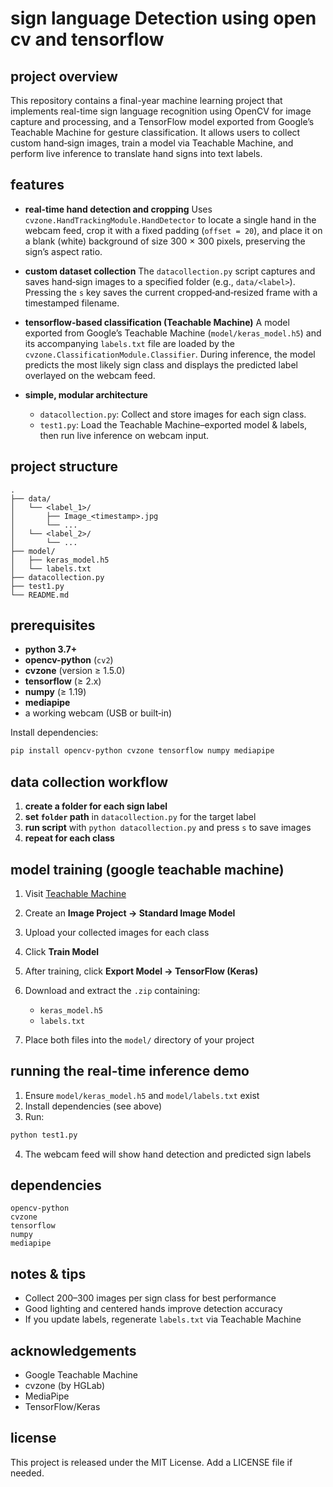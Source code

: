 # sign language Detection using open cv and tensorflow

## project overview

This repository contains a final-year machine learning project that implements real-time sign language recognition using OpenCV for image capture and processing, and a TensorFlow model exported from Google’s Teachable Machine for gesture classification. It allows users to collect custom hand‐sign images, train a model via Teachable Machine, and perform live inference to translate hand signs into text labels.

## features

* **real-time hand detection and cropping**
  Uses `cvzone.HandTrackingModule.HandDetector` to locate a single hand in the webcam feed, crop it with a fixed padding (`offset = 20`), and place it on a blank (white) background of size 300 × 300 pixels, preserving the sign’s aspect ratio.

* **custom dataset collection**
  The `datacollection.py` script captures and saves hand‐sign images to a specified folder (e.g., `data/<label>`). Pressing the `s` key saves the current cropped‐and‐resized frame with a timestamped filename.

* **tensorflow-based classification (Teachable Machine)**
  A model exported from Google’s Teachable Machine (`model/keras_model.h5`) and its accompanying `labels.txt` file are loaded by the `cvzone.ClassificationModule.Classifier`. During inference, the model predicts the most likely sign class and displays the predicted label overlayed on the webcam feed.

* **simple, modular architecture**

  * `datacollection.py`: Collect and store images for each sign class.
  * `test1.py`: Load the Teachable Machine–exported model & labels, then run live inference on webcam input.

## project structure

```
.
├── data/
│   └── <label_1>/
│       ├── Image_<timestamp>.jpg
│       └── ...
│   └── <label_2>/
│       └── ...
├── model/
│   ├── keras_model.h5
│   └── labels.txt
├── datacollection.py
├── test1.py
└── README.md
```

## prerequisites

* **python 3.7+**
* **opencv-python** (`cv2`)
* **cvzone** (version ≥ 1.5.0)
* **tensorflow** (≥ 2.x)
* **numpy** (≥ 1.19)
* **mediapipe**
* a working webcam (USB or built‐in)

Install dependencies:

```bash
pip install opencv-python cvzone tensorflow numpy mediapipe
```

## data collection workflow

1. **create a folder for each sign label**
2. **set `folder` path** in `datacollection.py` for the target label
3. **run script** with `python datacollection.py` and press `s` to save images
4. **repeat for each class**

## model training (google teachable machine)

1. Visit [Teachable Machine](https://teachablemachine.withgoogle.com/)
2. Create an **Image Project → Standard Image Model**
3. Upload your collected images for each class
4. Click **Train Model**
5. After training, click **Export Model → TensorFlow (Keras)**
6. Download and extract the `.zip` containing:

   * `keras_model.h5`
   * `labels.txt`
7. Place both files into the `model/` directory of your project

## running the real-time inference demo

1. Ensure `model/keras_model.h5` and `model/labels.txt` exist
2. Install dependencies (see above)
3. Run:

```bash
python test1.py
```

4. The webcam feed will show hand detection and predicted sign labels

## dependencies

```text
opencv-python
cvzone
tensorflow
numpy
mediapipe
```

## notes & tips

* Collect 200–300 images per sign class for best performance
* Good lighting and centered hands improve detection accuracy
* If you update labels, regenerate `labels.txt` via Teachable Machine

## acknowledgements

* Google Teachable Machine
* cvzone (by HGLab)
* MediaPipe
* TensorFlow/Keras

## license

This project is released under the MIT License. Add a LICENSE file if needed.

